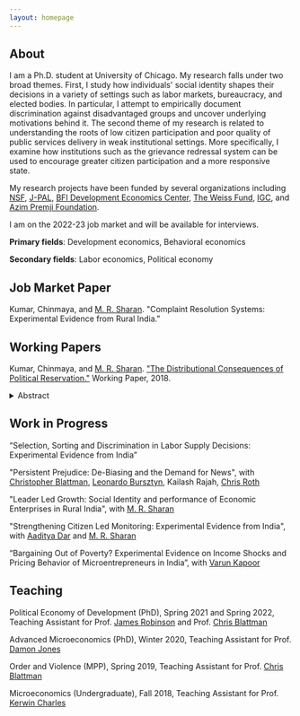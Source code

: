 ```yaml
---
layout: homepage
---
```


## About

I am a Ph.D. student at University of Chicago. My research falls under two broad themes. First, I study how individuals' social identity shapes their decisions in a variety of settings such as labor markets, bureaucracy, and elected bodies. In particular, I attempt to empirically document discrimination against disadvantaged groups and uncover underlying motivations behind it. The second theme of my research is related to understanding the roots of low citizen participation and poor quality of public services delivery in weak institutional settings. More specifically, I examine how institutions such as the grievance redressal system can be used to encourage greater citizen participation and a more responsive state. 

My research projects have been funded by several organizations including [NSF](), [J-PAL](https://www.povertyactionlab.org/), [BFI Development Economics Center](https://bfi.uchicago.edu/centers-programs/development-economics-center/), [The Weiss Fund](https://bfi.uchicago.edu/the-weiss-fund/), [IGC](https://www.theigc.org/), and [Azim Premji Foundation](https://azimpremjifoundation.org/). 

I am on the 2022-23 job market and will be available for interviews.

**Primary fields**: Development economics, Behavioral economics

**Secondary fields**: Labor economics, Political economy


## Job Market Paper
Kumar, Chinmaya, and [M. R. Sharan](https://www.mrsharan.com/). "Complaint Resolution Systems: Experimental Evidence from Rural India."

## Working Papers

Kumar, Chinmaya, and [M. R. Sharan](https://www.mrsharan.com/). ["The Distributional Consequences of Political Reservation."](/research/reservation.pdf) Working Paper, 2018. <details><summary>Abstract</summary> A key goal of affirmative action policies is to reduce disparities between disadvantaged minority groups and others. We study one such policy: mandated political representation in favor of low caste (Scheduled Castes/SC) groups in India. Using secondary data on public goods from across 45,000 villages, private assets from over 17 million rural households, political candidacy data from over 300,000 local jurisdictions and a primary survey of nearly 8,000 households from Bihar, we study how political reservation affects inter-group disparities in the short- and long run. Using a regression discontinuity design framework, we show that political reservation in favor of SCs for the post of local government head (a) lowers SC-non-SC disparities in access to public goods in the short-run (5 years later) and long-run (13 years later) (b) lowers inter-group private asset inequality modestly in the short-run and substantially in the long-run (c) dampens asset accumulation abilities of the dominant non-minority sub-castes in the short-run (d) has no efficiency consequences in the short-run and (e) increases political participation and presence of low caste members in local government in the long-run. Turning to mechanisms, we show that government programs are better targeted towards low castes in reserved constituencies. Our results suggest a virtuous cycle between political representation and resource access, which reap significant benefits for minority groups in the long run.</details>

## Work in Progress

“Selection, Sorting and Discrimination in Labor Supply Decisions: Experimental Evidence from India” 

"Persistent Prejudice: De-Biasing and the Demand for News", with [Christopher Blattman](https://chrisblattman.com/), [Leonardo Bursztyn](https://home.uchicago.edu/bursztyn/index.html), Kailash Rajah, [Chris Roth](https://sites.google.com/site/chrisrotheconomics/home) 

"Leader Led Growth: Social Identity and performance of Economic Enterprises in Rural India", with [M. R. Sharan](https://www.mrsharan.com/)

"Strengthening Citizen Led Monitoring: Experimental Evidence from India", with [Aaditya Dar](https://aadityadar.com/) and [M. R. Sharan](https://www.mrsharan.com/)

“Bargaining Out of Poverty? Experimental Evidence on Income Shocks and Pricing Behavior of Microentrepreneurs in India”, with [Varun Kapoor](https://sites.google.com/view/varunk/)

## Teaching

Political Economy of Development (PhD), Spring 2021 and Spring 2022, Teaching Assistant for Prof. [James Robinson](https://voices.uchicago.edu/jamesrobinson/) and Prof. [Chris Blattman](https://chrisblattman.com/)

Advanced Microeconomics (PhD), Winter 2020, Teaching Assistant for Prof. [Damon Jones](https://home.uchicago.edu/~j1s/)

Order and Violence (MPP), Spring 2019, Teaching Assistant for Prof. [Chris Blattman](https://chrisblattman.com/)

Microeconomics (Undergraduate), Fall 2018, Teaching Assistant for Prof. [Kerwin Charles](https://kerwin-charles.squarespace.com/)


 


